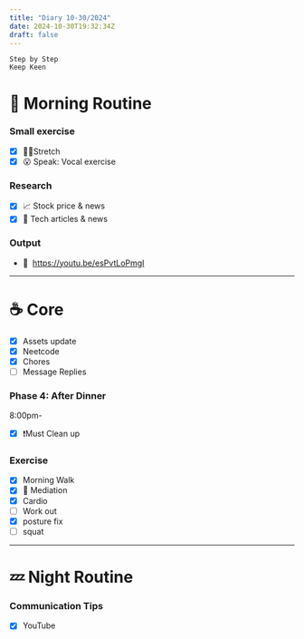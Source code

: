 ```yaml
---
title: "Diary 10-30/2024"  
date: 2024-10-30T19:32:34Z
draft: false
---
```


```tsx
Step by Step
Keep Keen
```

# 🍳 Morning Routine

### Small exercise

- [x]  🧎‍♀️Stretch
- [x]  😮 Speak: Vocal exercise

### Research

- [x]  📈 Stock price & news
- [x]  👾 Tech articles & news

### Output

- 🎥  https://youtu.be/esPvtLoPmgI

---

# ☕ Core

- [x]  Assets update
- [x]  Neetcode
- [x]  Chores
- [ ]  Message Replies

### Phase 4: After Dinner

8:00pm-

- [x]  ❗Must Clean up

### Exercise

- [x]  Morning Walk
- [x]  🧘 Mediation
- [x]  Cardio
- [ ]  Work out
- [x]  posture fix
- [ ]  squat

---

# 💤 Night Routine

### Communication Tips

- [x]  YouTube